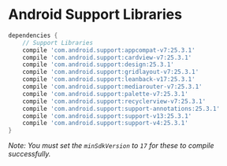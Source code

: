 # Android Support Libraries

```gradle
dependencies {
    // Support Libraries
    compile 'com.android.support:appcompat-v7:25.3.1'
    compile 'com.android.support:cardview-v7:25.3.1'
    compile 'com.android.support:design:25.3.1'
    compile 'com.android.support:gridlayout-v7:25.3.1'
    compile 'com.android.support:leanback-v17:25.3.1'
    compile 'com.android.support:mediarouter-v7:25.3.1'
    compile 'com.android.support:palette-v7:25.3.1'
    compile 'com.android.support:recyclerview-v7:25.3.1'
    compile 'com.android.support:support-annotations:25.3.1'
    compile 'com.android.support:support-v13:25.3.1'
    compile 'com.android.support:support-v4:25.3.1'
}
```

*Note: You must set the `minSdkVersion` to `17` for these to compile successfully.*
